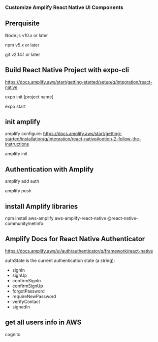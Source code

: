 ### Customize Amplify React Native UI Components ###
## Prerquisite

Node.js v10.x or later

npm v5.x or later

git v2.14.1 or later

## Build React Native Project with expo-cli
https://docs.amplify.aws/start/getting-started/setup/q/integration/react-native

expo init [project name]

expo start

## init amplify

amplify configure: 
https://docs.amplify.aws/start/getting-started/installation/q/integration/react-native#option-2-follow-the-instructions

amplify init

## Authentication with Amplify

amplify add auth

amplify push

## install Amplify libraries

npm install aws-amplify aws-amplify-react-native @react-native-community/netinfo

## Amplify Docs for React Native Authenticator
https://docs.amplify.aws/ui/auth/authenticator/q/framework/react-native

authState is the current authentication state (a string):
 - signIn
 - signUp
 - confirmSignIn
 - confirmSignUp
 - forgotPassword
 - requireNewPassword
 - verifyContact
 - signedIn

## get all users info in AWS 
cognito 
